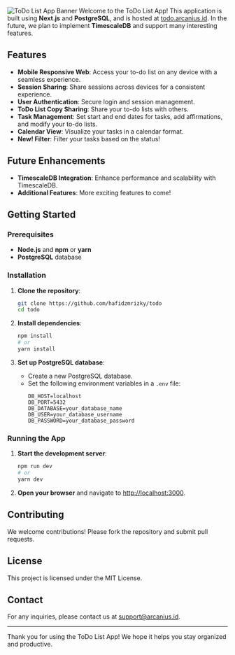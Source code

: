 ![ToDo List App Banner](https://is3.cloudhost.id/eventnimz-jktstrg/eventnimz-jktstrg/arcastorage/todo-banner.png)
Welcome to the ToDo List App! This application is built using **Next.js** and **PostgreSQL**, and is hosted at [todo.arcanius.id](https://todo.arcanius.id). In the future, we plan to implement **TimescaleDB** and support many interesting features.

## Features

- **Mobile Responsive Web**: Access your to-do list on any device with a seamless experience.
- **Session Sharing**: Share sessions across devices for a consistent experience.
- **User Authentication**: Secure login and session management.
- **ToDo List Copy Sharing**: Share your to-do lists with others.
- **Task Management**: Set start and end dates for tasks, add affirmations, and modify your to-do lists.
- **Calendar View**: Visualize your tasks in a calendar format.
- **New! Filter**: Filter your tasks based on the status!

## Future Enhancements

- **TimescaleDB Integration**: Enhance performance and scalability with TimescaleDB.
- **Additional Features**: More exciting features to come!

## Getting Started

### Prerequisites

- **Node.js** and **npm** or **yarn**
- **PostgreSQL** database

### Installation

1. **Clone the repository**:
    ```bash
    git clone https://github.com/hafidzmrizky/todo
    cd todo
    ```

2. **Install dependencies**:
    ```bash
    npm install
    # or
    yarn install
    ```

3. **Set up PostgreSQL database**:
    - Create a new PostgreSQL database.
    - Set the following environment variables in a `.env` file:
        ```env
        DB_HOST=localhost
        DB_PORT=5432
        DB_DATABASE=your_database_name
        DB_USER=your_database_username
        DB_PASSWORD=your_database_password
        ```

### Running the App

1. **Start the development server**:
    ```bash
    npm run dev
    # or
    yarn dev
    ```

2. **Open your browser** and navigate to [http://localhost:3000](http://localhost:3000).

## Contributing

We welcome contributions! Please fork the repository and submit pull requests.

## License

This project is licensed under the MIT License.

## Contact

For any inquiries, please contact us at support@arcanius.id.

---

Thank you for using the ToDo List App! We hope it helps you stay organized and productive.
